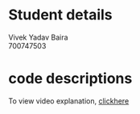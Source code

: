 # Student details
Vivek Yadav Baira
</br>
700747503

# code descriptions




To view video explanation, [clickhere](https://drive.google.com/file/d/1b14Wxn0-vTbjPLPNvlRujMtuseonKlsp/view?usp=drivesdkhttps://drive.google.com/file/d/1b14Wxn0-vTbjPLPNvlRujMtuseonKlsp/view?usp=drivesdk)
